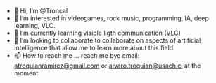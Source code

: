 - 👋 Hi, I’m @Troncal
- 👀 I’m interested in videogames, rock music, programming, IA, deep learning, VLC.
- 🌱 I’m currently learning visible ligth communication (VLC)
- 💞️ I’m looking to collaborate to collaborate on aspects of artificial intelligence that allow me to learn more about this field 
- 📫 How to reach me ... reach me bye email: atroquianramirez@gmail.com or alvaro.troquian@usach.cl at the moment

<!---
Troncal/Troncal is a ✨ special ✨ repository because its `README.md` (this file) appears on your GitHub profile.
You can click the Preview link to take a look at your changes.
--->
